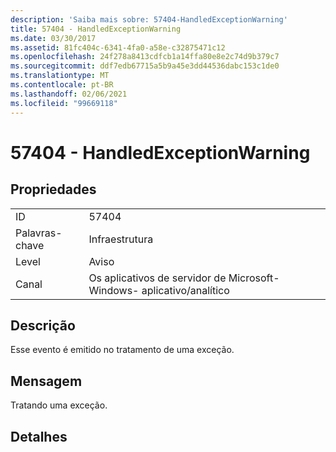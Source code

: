 ```yaml
---
description: 'Saiba mais sobre: 57404-HandledExceptionWarning'
title: 57404 - HandledExceptionWarning
ms.date: 03/30/2017
ms.assetid: 81fc404c-6341-4fa0-a58e-c32875471c12
ms.openlocfilehash: 24f278a8413cdfcb1a14ffa80e8e2c74d9b379c7
ms.sourcegitcommit: ddf7edb67715a5b9a45e3dd44536dabc153c1de0
ms.translationtype: MT
ms.contentlocale: pt-BR
ms.lasthandoff: 02/06/2021
ms.locfileid: "99669118"
---
```

# <a name="57404---handledexceptionwarning"></a>57404 - HandledExceptionWarning

## <a name="properties"></a>Propriedades  
  
|||  
|-|-|  
|ID|57404|  
|Palavras-chave|Infraestrutura|  
|Level|Aviso|  
|Canal|Os aplicativos de servidor de Microsoft-Windows- aplicativo/analítico|  
  
## <a name="description"></a>Descrição  

 Esse evento é emitido no tratamento de uma exceção.  
  
## <a name="message"></a>Mensagem  

 Tratando uma exceção.  
  
## <a name="details"></a>Detalhes
